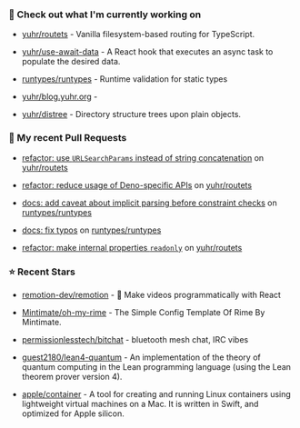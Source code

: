 ### 👷 Check out what I'm currently working on



- [yuhr/routets](https://github.com/yuhr/routets) - Vanilla filesystem-based routing for TypeScript.

- [yuhr/use-await-data](https://github.com/yuhr/use-await-data) - A React hook that executes an async task to populate the desired data.

- [runtypes/runtypes](https://github.com/runtypes/runtypes) - Runtime validation for static types

- [yuhr/blog.yuhr.org](https://github.com/yuhr/blog.yuhr.org) - 

- [yuhr/distree](https://github.com/yuhr/distree) - Directory structure trees upon plain objects.

### 🔨 My recent Pull Requests



- [refactor: use `URLSearchParams` instead of string concatenation](https://github.com/yuhr/routets/pull/69) on [yuhr/routets](https://github.com/yuhr/routets)

- [refactor: reduce usage of Deno-specific APIs](https://github.com/yuhr/routets/pull/68) on [yuhr/routets](https://github.com/yuhr/routets)

- [docs: add caveat about implicit parsing before constraint checks](https://github.com/runtypes/runtypes/pull/493) on [runtypes/runtypes](https://github.com/runtypes/runtypes)

- [docs: fix typos](https://github.com/runtypes/runtypes/pull/491) on [runtypes/runtypes](https://github.com/runtypes/runtypes)

- [refactor: make internal properties `readonly`](https://github.com/yuhr/routets/pull/67) on [yuhr/routets](https://github.com/yuhr/routets)

### ⭐ Recent Stars



- [remotion-dev/remotion](https://github.com/remotion-dev/remotion) - 🎥      Make videos programmatically with React

- [Mintimate/oh-my-rime](https://github.com/Mintimate/oh-my-rime) - The Simple Config Template Of Rime By Mintimate.  

- [permissionlesstech/bitchat](https://github.com/permissionlesstech/bitchat) - bluetooth mesh chat, IRC vibes

- [guest2180/lean4-quantum](https://github.com/guest2180/lean4-quantum) - An implementation of the theory of quantum computing in the Lean programming language (using the Lean theorem prover version 4).

- [apple/container](https://github.com/apple/container) - A tool for creating and running Linux containers using lightweight virtual machines on a Mac. It is written in Swift, and optimized for Apple silicon. 